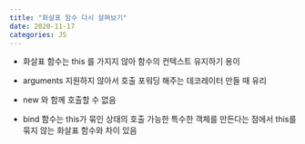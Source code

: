 ```yaml
---
title: "화살표 함수 다시 살펴보기"
date: 2020-11-17
categories: JS
---
```


- 화살표 함수는 this 를 가지지 않아 함수의 컨텍스트 유지하기 용이

- arguments 지원하지 않아서 호출 포워딩 해주는 데코레이터 만들 때 유리

- new 와 함께 호출할 수 없음

- bind 함수는 this가 묶인 상태의 호출 가능한 특수한 객체를 만든다는 점에서 this를 묶지 않는 화살표 함수와 차이 있음
